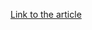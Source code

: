 [Link to the article](https://blogs.jpcert.or.jp/en/2019/11/icondown-downloader-used-by-blacktech.html)
